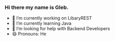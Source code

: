 ### Hi there my name is Gleb.

- 🔭 I’m currently working on LibaryREST
- 🌱 I’m currently learning Java
- 🤔 I’m looking for help with Backend Developers
- 😄 Pronouns: He
